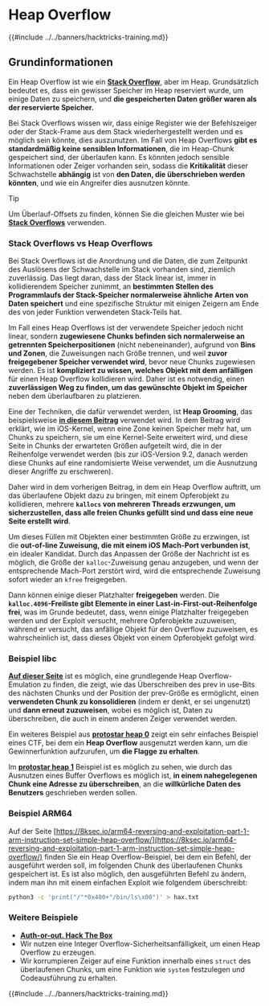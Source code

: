 # Heap Overflow

{{#include ../../banners/hacktricks-training.md}}

## Grundinformationen

Ein Heap Overflow ist wie ein [**Stack Overflow**](../stack-overflow/), aber im Heap. Grundsätzlich bedeutet es, dass ein gewisser Speicher im Heap reserviert wurde, um einige Daten zu speichern, und **die gespeicherten Daten größer waren als der reservierte Speicher.**

Bei Stack Overflows wissen wir, dass einige Register wie der Befehlszeiger oder der Stack-Frame aus dem Stack wiederhergestellt werden und es möglich sein könnte, dies auszunutzen. Im Fall von Heap Overflows **gibt es standardmäßig keine sensiblen Informationen**, die im Heap-Chunk gespeichert sind, der überlaufen kann. Es könnten jedoch sensible Informationen oder Zeiger vorhanden sein, sodass die **Kritikalität** dieser Schwachstelle **abhängig** ist von **den Daten, die überschrieben werden könnten**, und wie ein Angreifer dies ausnutzen könnte.

> [!TIP]
> Um Überlauf-Offsets zu finden, können Sie die gleichen Muster wie bei [**Stack Overflows**](../stack-overflow/index.html#finding-stack-overflows-offsets) verwenden.

### Stack Overflows vs Heap Overflows

Bei Stack Overflows ist die Anordnung und die Daten, die zum Zeitpunkt des Auslösens der Schwachstelle im Stack vorhanden sind, ziemlich zuverlässig. Das liegt daran, dass der Stack linear ist, immer in kollidierendem Speicher zunimmt, an **bestimmten Stellen des Programmlaufs der Stack-Speicher normalerweise ähnliche Arten von Daten speichert** und eine spezifische Struktur mit einigen Zeigern am Ende des von jeder Funktion verwendeten Stack-Teils hat.

Im Fall eines Heap Overflows ist der verwendete Speicher jedoch nicht linear, sondern **zugewiesene Chunks befinden sich normalerweise an getrennten Speicherpositionen** (nicht nebeneinander), aufgrund von **Bins und Zonen**, die Zuweisungen nach Größe trennen, und weil **zuvor freigegebener Speicher verwendet wird**, bevor neue Chunks zugewiesen werden. Es ist **kompliziert zu wissen, welches Objekt mit dem anfälligen** für einen Heap Overflow kollidieren wird. Daher ist es notwendig, einen **zuverlässigen Weg zu finden, um das gewünschte Objekt im Speicher** neben dem überlaufbaren zu platzieren.

Eine der Techniken, die dafür verwendet werden, ist **Heap Grooming**, das beispielsweise [**in diesem Beitrag**](https://azeria-labs.com/grooming-the-ios-kernel-heap/) verwendet wird. In dem Beitrag wird erklärt, wie im iOS-Kernel, wenn eine Zone keinen Speicher mehr hat, um Chunks zu speichern, sie um eine Kernel-Seite erweitert wird, und diese Seite in Chunks der erwarteten Größen aufgeteilt wird, die in der Reihenfolge verwendet werden (bis zur iOS-Version 9.2, danach werden diese Chunks auf eine randomisierte Weise verwendet, um die Ausnutzung dieser Angriffe zu erschweren).

Daher wird in dem vorherigen Beitrag, in dem ein Heap Overflow auftritt, um das überlaufene Objekt dazu zu bringen, mit einem Opferobjekt zu kollidieren, mehrere **`kallocs` von mehreren Threads erzwungen, um sicherzustellen, dass alle freien Chunks gefüllt sind und dass eine neue Seite erstellt wird**.

Um dieses Füllen mit Objekten einer bestimmten Größe zu erzwingen, ist die **out-of-line Zuweisung, die mit einem iOS Mach-Port verbunden ist**, ein idealer Kandidat. Durch das Anpassen der Größe der Nachricht ist es möglich, die Größe der `kalloc`-Zuweisung genau anzugeben, und wenn der entsprechende Mach-Port zerstört wird, wird die entsprechende Zuweisung sofort wieder an `kfree` freigegeben.

Dann können einige dieser Platzhalter **freigegeben** werden. Die **`kalloc.4096`-Freiliste gibt Elemente in einer Last-in-First-out-Reihenfolge frei**, was im Grunde bedeutet, dass, wenn einige Platzhalter freigegeben werden und der Exploit versucht, mehrere Opferobjekte zuzuweisen, während er versucht, das anfällige Objekt für den Overflow zuzuweisen, es wahrscheinlich ist, dass dieses Objekt von einem Opferobjekt gefolgt wird.

### Beispiel libc

[**Auf dieser Seite**](https://guyinatuxedo.github.io/27-edit_free_chunk/heap_consolidation_explanation/index.html) ist es möglich, eine grundlegende Heap Overflow-Emulation zu finden, die zeigt, wie das Überschreiben des prev in use-Bits des nächsten Chunks und der Position der prev-Größe es ermöglicht, einen **verwendeten Chunk zu konsolidieren** (indem er denkt, er sei ungenutzt) und **dann erneut zuzuweisen**, wobei es möglich ist, Daten zu überschreiben, die auch in einem anderen Zeiger verwendet werden.

Ein weiteres Beispiel aus [**protostar heap 0**](https://guyinatuxedo.github.io/24-heap_overflow/protostar_heap0/index.html) zeigt ein sehr einfaches Beispiel eines CTF, bei dem ein **Heap Overflow** ausgenutzt werden kann, um die Gewinnerfunktion aufzurufen, um **die Flagge zu erhalten**.

Im [**protostar heap 1**](https://guyinatuxedo.github.io/24-heap_overflow/protostar_heap1/index.html) Beispiel ist es möglich zu sehen, wie durch das Ausnutzen eines Buffer Overflows es möglich ist, **in einem nahegelegenen Chunk eine Adresse zu überschreiben**, an die **willkürliche Daten des Benutzers** geschrieben werden sollen.

### Beispiel ARM64

Auf der Seite [https://8ksec.io/arm64-reversing-and-exploitation-part-1-arm-instruction-set-simple-heap-overflow/](https://8ksec.io/arm64-reversing-and-exploitation-part-1-arm-instruction-set-simple-heap-overflow/) finden Sie ein Heap Overflow-Beispiel, bei dem ein Befehl, der ausgeführt werden soll, im folgenden Chunk des überlaufenen Chunks gespeichert ist. Es ist also möglich, den ausgeführten Befehl zu ändern, indem man ihn mit einem einfachen Exploit wie folgendem überschreibt:
```bash
python3 -c 'print("/"*0x400+"/bin/ls\x00")' > hax.txt
```
### Weitere Beispiele

- [**Auth-or-out. Hack The Box**](https://7rocky.github.io/en/ctf/htb-challenges/pwn/auth-or-out/)
- Wir nutzen eine Integer Overflow-Sicherheitsanfälligkeit, um einen Heap Overflow zu erzeugen.
- Wir korrumpieren Zeiger auf eine Funktion innerhalb eines `struct` des überlaufenen Chunks, um eine Funktion wie `system` festzulegen und Codeausführung zu erhalten.

{{#include ../../banners/hacktricks-training.md}}
